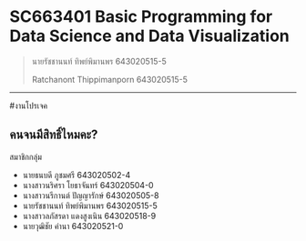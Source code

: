 # SC663401 Basic Programming for Data Science and Data Visualization 
> นายรัชชานนท์ ทิพย์พิมานพร 643020515-5
> 
> Ratchanont Thippimanporn 643020515-5
------------------------------------------

#งานโปรเจค
## คนจนมีสิทธิ์ไหมคะ?

สมาชิกกลุ่ม
* นายธนบดี ภูชมศรี 643020502-4    
* นางสาวนริศรา โยธาจันทร์ 643020504-0    
* นางสาวนรีกานต์ ปัญญารักษ์ 643020505-8
* นายรัชชานนท์ ทิพย์พิมานพร 643020515-5
* นางสาวลภัสรดา แดงสูงเนิน 643020518-9    
* นายวุฒิชัย คำนา 643020521-0


